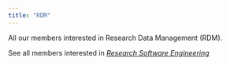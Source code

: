 ```yaml
---
title: "RDM"
---
```

All our members interested in Research Data Management (RDM).

See all members interested in [*Research Software Engineering*](../rse)
